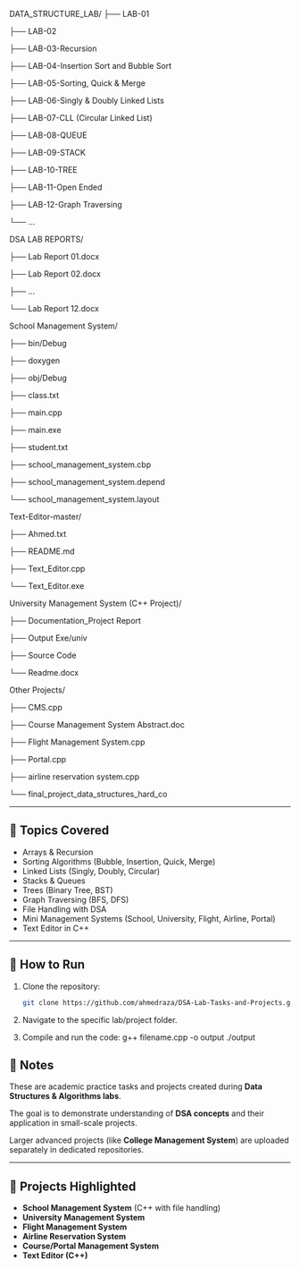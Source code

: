 DATA_STRUCTURE_LAB/
├── LAB-01

├── LAB-02

├── LAB-03-Recursion

├── LAB-04-Insertion Sort and Bubble Sort

├── LAB-05-Sorting, Quick & Merge

├── LAB-06-Singly & Doubly Linked Lists

├── LAB-07-CLL (Circular Linked List)

├── LAB-08-QUEUE

├── LAB-09-STACK

├── LAB-10-TREE

├── LAB-11-Open Ended

├── LAB-12-Graph Traversing

└── ...

DSA LAB REPORTS/

├── Lab Report 01.docx

├── Lab Report 02.docx

├── ...

└── Lab Report 12.docx

School Management System/

├── bin/Debug

├── doxygen

├── obj/Debug

├── class.txt

├── main.cpp

├── main.exe

├── student.txt

├── school_management_system.cbp

├── school_management_system.depend

└── school_management_system.layout

Text-Editor-master/

├── Ahmed.txt

├── README.md

├── Text_Editor.cpp

└── Text_Editor.exe

University Management System (C++ Project)/

├── Documentation_Project Report

├── Output Exe/univ

├── Source Code

└── Readme.docx

Other Projects/

├── CMS.cpp

├── Course Management System Abstract.doc

├── Flight Management System.cpp

├── Portal.cpp

├── airline reservation system.cpp

└── final_project_data_structures_hard_co


---

## 📝 Topics Covered

- Arrays & Recursion  
- Sorting Algorithms (Bubble, Insertion, Quick, Merge)  
- Linked Lists (Singly, Doubly, Circular)  
- Stacks & Queues  
- Trees (Binary Tree, BST)  
- Graph Traversing (BFS, DFS)  
- File Handling with DSA  
- Mini Management Systems (School, University, Flight, Airline, Portal)  
- Text Editor in C++  

---

## 🚀 How to Run

1. Clone the repository:
   ```bash
   git clone https://github.com/ahmedraza/DSA-Lab-Tasks-and-Projects.git


2. Navigate to the specific lab/project folder.

3. Compile and run the code:
g++ filename.cpp -o output
./output



## 📖 Notes

These are academic practice tasks and projects created during **Data Structures & Algorithms labs**.

The goal is to demonstrate understanding of **DSA concepts** and their application in small-scale projects.

Larger advanced projects (like **College Management System**) are uploaded separately in dedicated repositories.

---

## 📌 Projects Highlighted

- **School Management System** (C++ with file handling)  
- **University Management System**  
- **Flight Management System**  
- **Airline Reservation System**  
- **Course/Portal Management System**  
- **Text Editor (C++)**
